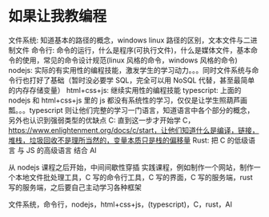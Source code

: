 # 如果让我教编程

文件系统: 知道基本的路径的概念，windows linux 路径的区别，文本文件与二进制文件
命令行: 命令的运行，什么是程序(可执行文件)，什么是媒体文件，基本命令的使用，常见的命令设计规范(linux 风格的命令，windows 风格的命令)
nodejs: 实际的有实用性的编程技能，激发学生的学习动力。。。同时文件系统与命令行也打好了基础（暂时没必要学 SQL，完全可以用 NoSQL 代替，甚至最简单的内存存储变量）
html+css+js: 继续实用性的编程技能
typescript: 上面的 nodejs 和 html+css+js 里的 js 都没有系统性的学习，仅仅是让学生照葫芦画瓢。。。typescript 则让他们完整的学习一门语言，知道语言中各个部分的概念，另外也认识到强弱类型的优缺点
C: 直到这一步才开始学 C，https://www.enlightenment.org/docs/c/start，让他们知道什么是编译，链接，堆栈，垃圾回收不是理所当然的，变量本质只是栈的偏移量
Rust: 把 C 的低级语言 与 JS 的高级语言 结合
AI

从 nodejs 课程之后开始，中间间歇性穿插 实践课程，例如制作一个网站，制作一个本地文件批处理工具，C 写的命令行工具，C 写的界面，C 写的服务端，rust 写的服务端，之后要自己主动学习各种框架

文件系统，命令行，nodejs，html+css+js，(typescript)，C，rust，AI
